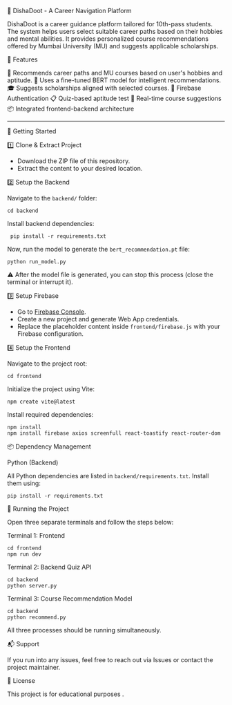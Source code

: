 📘 DishaDoot - A Career Navigation Platform

DishaDoot is a career guidance platform tailored for 10th-pass students. The system helps users select suitable career paths based on their hobbies and mental abilities. It provides personalized course recommendations offered by Mumbai University (MU) and suggests applicable scholarships.

🌟 Features

🎯 Recommends career paths and MU courses based on user's hobbies and aptitude.
🧠 Uses a fine-tuned BERT model for intelligent recommendations.
🎓 Suggests scholarships aligned with selected courses.
🔐 Firebase Authentication
📋 Quiz-based aptitude test
🔄 Real-time course suggestions
📦 Integrated frontend-backend architecture

------------------------------------------------------------------------------------------------------------------------------------------

🚀 Getting Started

1️⃣ Clone & Extract Project

* Download the ZIP file of this repository.
* Extract the content to your desired location.

2️⃣ Setup the Backend

Navigate to the `backend/` folder:

``` cd backend ```

Install backend dependencies:

``` pip install -r requirements.txt```

Now, run the model to generate the `bert_recommendation.pt` file:

``` python run_model.py ```

⚠️ After the model file is generated, you can stop this process (close the terminal or interrupt it).

3️⃣ Setup Firebase

* Go to [Firebase Console](https://firebase.google.com/).
* Create a new project and generate Web App credentials.
* Replace the placeholder content inside `frontend/firebase.js` with your Firebase configuration.

4️⃣ Setup the Frontend

Navigate to the project root:

``` cd frontend ```

Initialize the project using Vite:

``` npm create vite@latest ```

Install required dependencies:

```
npm install
npm install firebase axios screenfull react-toastify react-router-dom
```

📦 Dependency Management

Python (Backend)

All Python dependencies are listed in `backend/requirements.txt`. Install them using:

``` pip install -r requirements.txt ```



🔧 Running the Project

Open three separate terminals and follow the steps below:

Terminal 1: Frontend

```
cd frontend
npm run dev
```

Terminal 2: Backend Quiz API

```
cd backend
python server.py
```

Terminal 3: Course Recommendation Model

```
cd backend
python recommend.py
```

All three processes should be running simultaneously.

📬 Support

If you run into any issues, feel free to reach out via Issues or contact the project maintainer.

📜 License

This project is for educational purposes .


